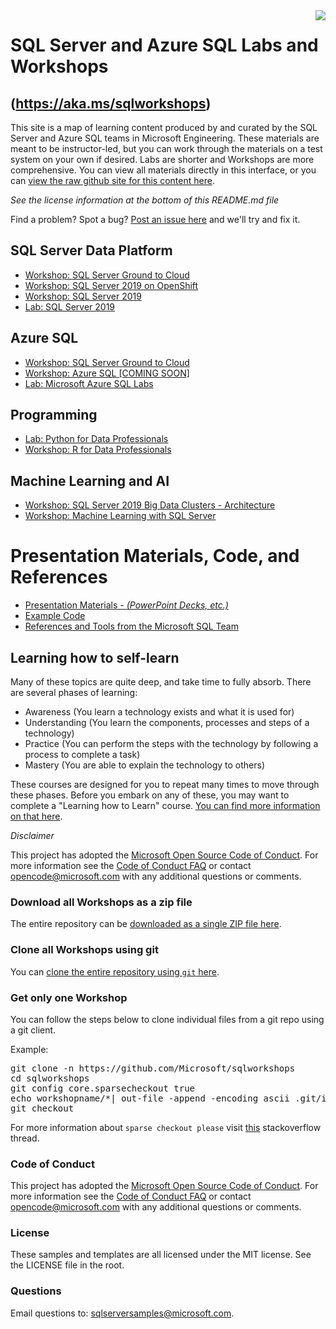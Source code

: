 <img style="float: right;" src="./graphics/solutions-microsoft-logo-small.png">

# SQL Server and Azure SQL Labs and Workshops
## (https://aka.ms/sqlworkshops)

This site is a map of learning content produced by and curated by the SQL Server and Azure SQL teams in Microsoft Engineering. These materials are meant to be instructor-led, but you can work through the materials on a test system on your own if desired. Labs are shorter and Workshops are more comprehensive. You can view all materials directly in this interface, or you can [view the raw github site for this content here](https://github.com/Microsoft/sqlworkshops). 

*See the license information at the bottom of this README.md file*

Find a problem? Spot a bug? [Post an issue here](https://github.com/Microsoft/sqlworkshops/issues) and we'll try and fix it.

## SQL Server Data Platform

- [Workshop: SQL Server Ground to Cloud](https://github.com/microsoft/sqlworkshops/tree/master/SQLGroundToCloud)
- [Workshop: SQL Server 2019 on OpenShift](https://github.com/Microsoft/sqlworkshops/tree/master/SQLonOpenShift)
- [Workshop: SQL Server 2019](https://github.com/microsoft/sqlworkshops/tree/master/sql2019workshop)
- [Lab: SQL Server 2019](https://github.com/microsoft/sqlworkshops/tree/master/sql2019lab)


## Azure SQL 
- [Workshop: SQL Server Ground to Cloud](https://github.com/microsoft/sqlworkshops/tree/master/SQLGroundToCloud)
- [Workshop: Azure SQL [COMING SOON]](https://github.com/IrishSQL/MicrosoftAzureSQL/blob/master/ModernizingDatabase_withAzure_PRECON.pdf)
- [Lab: Microsoft Azure SQL Labs](https://github.com/microsoft/sqlworkshops/tree/master/AzureSQLLabs)

## Programming

- [Lab: Python for Data Professionals](https://github.com/Microsoft/sqlworkshops/tree/master/PythonForDataProfessionals)
- [Workshop: R for Data Professionals](https://github.com/Microsoft/sqlworkshops/tree/master/RForDataProfessionals)

## Machine Learning and AI

- [Workshop: SQL Server 2019 Big Data Clusters - Architecture](https://github.com/Microsoft/sqlworkshops/tree/master/sqlserver2019bigdataclusters)
- [Workshop: Machine Learning with SQL Server](https://github.com/Microsoft/sqlworkshops/tree/master/SQLServerMLServices)

# Presentation Materials, Code, and References

- [Presentation Materials - *(PowerPoint Decks, etc.)*](https://github.com/Microsoft/sqlworkshops/tree/master/References/README.MD#decks)
- [Example Code](https://github.com/Microsoft/sqlworkshops/tree/master/References/README.MD#code)
- [References and Tools from the Microsoft SQL Team](https://github.com/Microsoft/sqlworkshops/tree/master/References/README.MD#links)

## Learning how to self-learn

Many of these topics are quite deep, and take time to fully absorb. There are several phases of learning:

 - Awareness (You learn a technology exists and what it is used for)
 - Understanding (You learn the components, processes and steps of a technology)
 - Practice (You can perform the steps with the technology by following a process to complete a task)
 - Mastery (You are able to explain the technology to others)


These courses are designed for you to repeat many times to move through these phases. Before you embark on any of these, you may want to complete a "Learning how to Learn" course. <a href="https://www.nytimes.com/2017/08/04/education/edlife/learning-how-to-learn-barbara-oakley.html" target="_blank">You can find more information on that here</a>. 

*Disclaimer*

This project has adopted the [Microsoft Open Source Code of Conduct](https://opensource.microsoft.com/codeofconduct/). For more information see the [Code of Conduct FAQ](https://opensource.microsoft.com/codeofconduct/faq/) or contact [opencode@microsoft.com](mailto:opencode@microsoft.com) with any additional questions or comments.

### Download all Workshops as a zip file

The entire repository can be [downloaded as a single ZIP file here](https://github.com/Microsoft/sqlworkshops/archive/master.zip). 


### Clone all Workshops using git

You can [clone the entire repository using `git` here](https://github.com/Microsoft/sqlworkshops.git). 

### Get only one Workshop
You can follow the steps below to clone individual files from a git repo using a git client. 

Example:

<pre>
git clone -n https://github.com/Microsoft/sqlworkshops
cd sqlworkshops
git config core.sparsecheckout true
echo workshopname/*| out-file -append -encoding ascii .git/info/sparse-checkout
git checkout
</pre>

For more information about `sparse checkout please` visit [this](https://stackoverflow.com/questions/23289006/on-windows-git-error-sparse-checkout-leaves-no-entry-on-the-working-directory) stackoverflow thread.

### Code of Conduct
This project has adopted the [Microsoft Open Source Code of Conduct](https://opensource.microsoft.com/codeofconduct/). For more information see the [Code of Conduct FAQ](https://opensource.microsoft.com/codeofconduct/faq/) or contact [opencode@microsoft.com](mailto:opencode@microsoft.com) with any additional questions or comments.

### License
These samples and templates are all licensed under the MIT license. See the LICENSE file in the root.

### Questions
Email questions to: sqlserversamples@microsoft.com.
